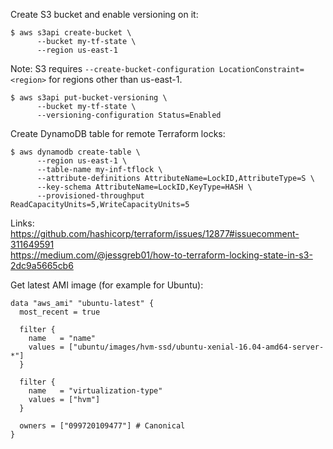 Create S3 bucket and enable versioning on it:
```
$ aws s3api create-bucket \
      --bucket my-tf-state \
      --region us-east-1
```
Note: S3 requires `--create-bucket-configuration LocationConstraint=<region>` for regions other than us-east-1.

```
$ aws s3api put-bucket-versioning \
      --bucket my-tf-state \
      --versioning-configuration Status=Enabled
```
Create DynamoDB table for remote Terraform locks:
```
$ aws dynamodb create-table \
      --region us-east-1 \
      --table-name my-inf-tflock \
      --attribute-definitions AttributeName=LockID,AttributeType=S \
      --key-schema AttributeName=LockID,KeyType=HASH \
      --provisioned-throughput ReadCapacityUnits=5,WriteCapacityUnits=5
```

Links:    
https://github.com/hashicorp/terraform/issues/12877#issuecomment-311649591    
https://medium.com/@jessgreb01/how-to-terraform-locking-state-in-s3-2dc9a5665cb6
    
    
Get latest AMI image (for example for Ubuntu):
```
data "aws_ami" "ubuntu-latest" {
  most_recent = true

  filter {
    name   = "name"
    values = ["ubuntu/images/hvm-ssd/ubuntu-xenial-16.04-amd64-server-*"]
  }

  filter {
    name   = "virtualization-type"
    values = ["hvm"]
  }

  owners = ["099720109477"] # Canonical
}
```
